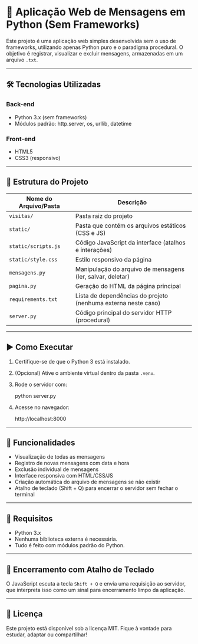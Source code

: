 # 💬 Aplicação Web de Mensagens em Python (Sem Frameworks)

Este projeto é uma aplicação web simples desenvolvida sem o uso de frameworks, utilizando apenas Python puro e o paradigma procedural. O objetivo é registrar, visualizar e excluir mensagens, armazenadas em um arquivo `.txt`.

---

## 🛠 Tecnologias Utilizadas

### Back-end
- Python 3.x (sem frameworks)
- Módulos padrão: http.server, os, urllib, datetime

### Front-end
- HTML5
- CSS3 (responsivo)

---

## 📁 Estrutura do Projeto

| Nome do Arquivo/Pasta | Descrição |
|------------------------|-----------|
| `visitas/`             | Pasta raiz do projeto |
| `static/`              | Pasta que contém os arquivos estáticos (CSS e JS) |
| `static/scripts.js`    | Código JavaScript da interface (atalhos e interações) |
| `static/style.css`     | Estilo responsivo da página |
| `mensagens.py`         | Manipulação do arquivo de mensagens (ler, salvar, deletar) |
| `pagina.py`            | Geração do HTML da página principal |
| `requirements.txt`     | Lista de dependências do projeto (nenhuma externa neste caso) |
| `server.py`            | Código principal do servidor HTTP (procedural) |

---

## ▶️ Como Executar

1. Certifique-se de que o Python 3 está instalado.
2. (Opcional) Ative o ambiente virtual dentro da pasta `.venv`.
3. Rode o servidor com:

   python server.py

4. Acesse no navegador:

   http://localhost:8000

---

## 📝 Funcionalidades

- Visualização de todas as mensagens
- Registro de novas mensagens com data e hora
- Exclusão individual de mensagens
- Interface responsiva com HTML/CSS/JS
- Criação automática do arquivo de mensagens se não existir
- Atalho de teclado (Shift + Q) para encerrar o servidor sem fechar o terminal

---

## 🧪 Requisitos

- Python 3.x
- Nenhuma biblioteca externa é necessária.
- Tudo é feito com módulos padrão do Python.

---

## 🔐 Encerramento com Atalho de Teclado

O JavaScript escuta a tecla `Shift + Q` e envia uma requisição ao servidor, que interpreta isso como um sinal para encerramento limpo da aplicação.

---

## 📄 Licença

Este projeto está disponível sob a licença MIT. Fique à vontade para estudar, adaptar ou compartilhar!
